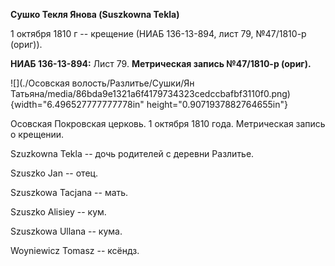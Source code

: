 **Сушко Текля Янова (Suszkowna Tekla)**

1 октября 1810 г -- крещение (НИАБ 136-13-894, лист 79, №47/1810-р
(ориг)).

**НИАБ 136-13-894:** Лист 79. **Метрическая запись №47/1810-р (ориг).**

![](./Осовская волость/Разлитье/Сушки/Ян Татьяна/media/86bda9e1321a6f4179734323cedccbafbf3110f0.png){width="6.496527777777778in"
height="0.9071937882764655in"}

Осовская Покровская церковь. 1 октября 1810 года. Метрическая запись о
крещении.

Szuzkowna Tekla -- дочь родителей с деревни Разлитье.

Szuszko Jan -- отец.

Szuszkowa Tacjana -- мать.

Szuszko Alisiey -- кум.

Szuszkowa Ullana -- кума.

Woyniewicz Tomasz -- ксёндз.
